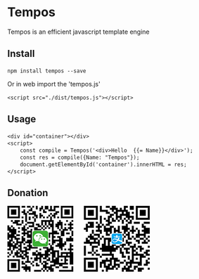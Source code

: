 # Tempos
Tempos is an efficient javascript template engine

## Install
```
npm install tempos --save
```
Or in web import the 'tempos.js'
```
<script src="./dist/tempos.js"></script>
```

## Usage
```
<div id="container"></div>
<script>
    const compile = Tempos('<div>Hello  {{= Name}}</div>');
    const res = compile({Name: "Tempos"});
    document.getElementById('container').innerHTML = res;
</script>
```

## Donation
![Wechat](https://raw.githubusercontent.com/focci/asset/master/pay/wechat.jpg)
&nbsp;&nbsp;&nbsp;&nbsp;
![Alipay](https://raw.githubusercontent.com/focci/asset/master/pay/alipay.jpg)